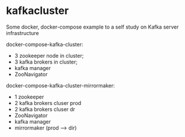 # kafkacluster
Some docker, docker-compose example to a self study on Kafka server infrastructure

docker-compose-kafka-cluster:
 - 3 zookeeper node in cluster; 
 - 3 kafka brokers in cluster;
 - kafka manager
 - ZooNavigator

docker-compose-kafka-cluster-mirrormaker:
 - 1 zookeeper
 - 2 kafka brokers cluser prod
 - 2 kafka brokers cluser dr
 - ZooNavigator
 - kafka manager
 - mirrormaker (prod --> dir)
